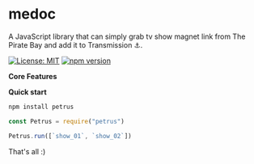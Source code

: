 # medoc

A JavaScript library that can simply grab tv show magnet link from The Pirate Bay and add it to Transmission :anchor:.

[![License: MIT](https://img.shields.io/badge/license-MIT-blue.svg)](https://github.com/Wifsimster/medoc/blob/master/LICENSE)
[![npm version](https://badge.fury.io/js/medoc.svg)](https://www.npmjs.com/package/medoc)

**Core Features**

**Quick start**

```javascript
npm install petrus
```

```javascript
const Petrus = require("petrus")

Petrus.run([`show_01`, `show_02`])
```

That's all :)
